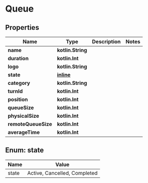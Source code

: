 
# Queue

## Properties
Name | Type | Description | Notes
------------ | ------------- | ------------- | -------------
**name** | **kotlin.String** |  | 
**duration** | **kotlin.Int** |  | 
**logo** | **kotlin.String** |  | 
**state** | [**inline**](#State) |  | 
**category** | **kotlin.String** |  | 
**turnId** | **kotlin.Int** |  | 
**position** | **kotlin.Int** |  | 
**queueSize** | **kotlin.Int** |  | 
**physicalSize** | **kotlin.Int** |  | 
**remoteQueueSize** | **kotlin.Int** |  | 
**averageTime** | **kotlin.Int** |  | 


<a name="State"></a>
## Enum: state
Name | Value
---- | -----
state | Active, Cancelled, Completed




